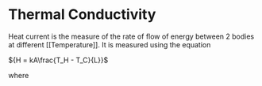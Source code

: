 # Thermal Conductivity

Heat current is the measure of the rate of flow of energy between 2 bodies at different [[Temperature]]. It is measured using the equation

${H = kA\frac{T_H - T_C}{L}}$

where